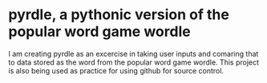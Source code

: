 # pyrdle, a pythonic version of the popular word game wordle

I am creating pyrdle as an excercise in taking user inputs and comaring that to data stored as the word from the popular word game wordle.
This project is also being used as practice for using github for source control.
